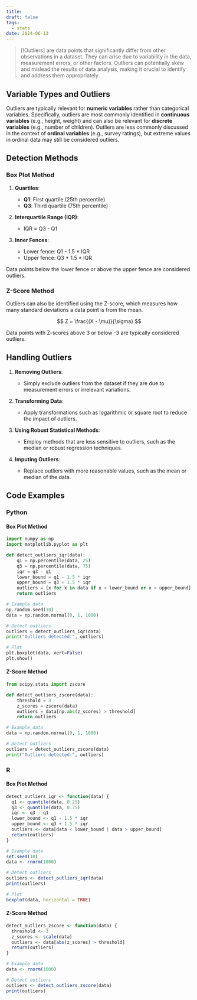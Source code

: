 ```yaml
---
title: 
draft: false
tags:
  - stats
date: 2024-06-13
---
```

>[!Outliers]
>are data points that significantly differ from other observations in a dataset. They can arise due to variability in the data, measurement errors, or other factors. Outliers can potentially skew and mislead the results of data analysis, making it crucial to identify and address them appropriately.

## Variable Types and Outliers

Outliers are typically relevant for **numeric variables** rather than categorical variables. Specifically, outliers are most commonly identified in **continuous variables** (e.g., height, weight) and can also be relevant for **discrete variables** (e.g., number of children). Outliers are less commonly discussed in the context of **ordinal variables** (e.g., survey ratings), but extreme values in ordinal data may still be considered outliers.

## Detection Methods

### Box Plot Method

1. **Quartiles**:
   - **Q1**: First quartile (25th percentile)
   - **Q3**: Third quartile (75th percentile)

2. **Interquartile Range (IQR)**:
   - IQR = Q3 - Q1

3. **Inner Fences**:
   - Lower fence: Q1 - 1.5 * IQR
   - Upper fence: Q3 + 1.5 * IQR

Data points below the lower fence or above the upper fence are considered outliers.

### Z-Score Method

Outliers can also be identified using the Z-score, which measures how many standard deviations a data point is from the mean.

$$
Z = \frac{(X - \mu)}{\sigma}
$$

Data points with Z-scores above 3 or below -3 are typically considered outliers.

## Handling Outliers

1. **Removing Outliers**:
   - Simply exclude outliers from the dataset if they are due to measurement errors or irrelevant variations.

2. **Transforming Data**:
   - Apply transformations such as logarithmic or square root to reduce the impact of outliers.

3. **Using Robust Statistical Methods**:
   - Employ methods that are less sensitive to outliers, such as the median or robust regression techniques.

4. **Imputing Outliers**:
   - Replace outliers with more reasonable values, such as the mean or median of the data.

## Code Examples

### Python

#### Box Plot Method

```python
import numpy as np
import matplotlib.pyplot as plt

def detect_outliers_iqr(data):
    q1 = np.percentile(data, 25)
    q3 = np.percentile(data, 75)
    iqr = q3 - q1
    lower_bound = q1 - 1.5 * iqr
    upper_bound = q3 + 1.5 * iqr
    outliers = [x for x in data if x < lower_bound or x > upper_bound]
    return outliers

# Example data
np.random.seed(10)
data = np.random.normal(0, 1, 1000)

# Detect outliers
outliers = detect_outliers_iqr(data)
print("Outliers detected:", outliers)

# Plot
plt.boxplot(data, vert=False)
plt.show()
```

#### Z-Score Method

```python
from scipy.stats import zscore

def detect_outliers_zscore(data):
    threshold = 3
    z_scores = zscore(data)
    outliers = data[np.abs(z_scores) > threshold]
    return outliers

# Example data
data = np.random.normal(0, 1, 1000)

# Detect outliers
outliers = detect_outliers_zscore(data)
print("Outliers detected:", outliers)
```

### R

#### Box Plot Method

```r
detect_outliers_iqr <- function(data) {
  q1 <- quantile(data, 0.25)
  q3 <- quantile(data, 0.75)
  iqr <- q3 - q1
  lower_bound <- q1 - 1.5 * iqr
  upper_bound <- q3 + 1.5 * iqr
  outliers <- data[data < lower_bound | data > upper_bound]
  return(outliers)
}

# Example data
set.seed(10)
data <- rnorm(1000)

# Detect outliers
outliers <- detect_outliers_iqr(data)
print(outliers)

# Plot
boxplot(data, horizontal = TRUE)
```

#### Z-Score Method

```r
detect_outliers_zscore <- function(data) {
  threshold <- 3
  z_scores <- scale(data)
  outliers <- data[abs(z_scores) > threshold]
  return(outliers)
}

# Example data
data <- rnorm(1000)

# Detect outliers
outliers <- detect_outliers_zscore(data)
print(outliers)
```
